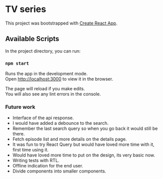 # TV series

This project was bootstrapped with [Create React App](https://github.com/facebook/create-react-app).

## Available Scripts

In the project directory, you can run:

### `npm start`

Runs the app in the development mode.\
Open [http://localhost:3000](http://localhost:3000) to view it in the browser.

The page will reload if you make edits.\
You will also see any lint errors in the console.

### Future work

- Interface of the api response.
- I would have added a debounce to the search. 
- Remember the last search query so when you go back it would still be there. 
- Fetch episode list and more details on the details page. 
- It was fun to try React Query but would have loved more time with it, first time using it. 
- Would have loved more time to put on the design, its very basic now. 
- Writing tests with RTL.
- Offline indication for the end user.
- Divide components into smaller components.
